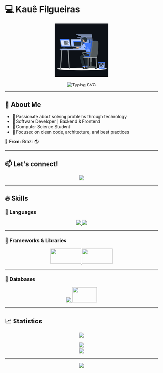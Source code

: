# 💻 Kauê Filgueiras  

<p align="center">
  <img src="animation.gif" width="35%">
</p>

<p align="center">
  <img src="https://readme-typing-svg.herokuapp.com?font=Kaushan+Script&size=40&duration=3500&color=447FF7&background=FFFFFF00&center=true&vCenter=true&width=650&height=55&lines=Hey!+I'm+Kauê+Filgueiras+%F0%9F%91%8B%F0%9F%8F%BB;Software+Developer+%F0%9F%A7%91%F0%9F%8F%BB%E2%80%8D%F0%9F%92%BB;Passionate+about+tech+and+coding+;Always+learning+new+things" alt="Typing SVG">
</p>

---

## 🚀 About Me

- 🔹 Passionate about solving problems through technology  
- 🔹 Software Developer | Backend & Frontend  
- 🔹 Computer Science Student  
- 🔹 Focused on clean code, architecture, and best practices  

📍 **From:** Brazil 🌎  

---

## 📫 Let's connect!  

<p align="center">
  <a href="https://www.linkedin.com/in/kauefilgueiras/" target="_blank">
    <img src="https://img.shields.io/badge/LinkedIn-0077B5?style=for-the-badge&logo=linkedin&logoColor=white">
  </a>
</p>

---

## 🔥 Skills  

### 🔹 Languages  
<p align="center">
  <a href="https://www.java.com" target="_blank"> 
    <img src="https://img.icons8.com/color/48/000000/java-coffee-cup-logo.png"/> 
  </a>
  <a href="https://developer.mozilla.org/en-US/docs/Web/JavaScript" target="_blank"> 
    <img src="https://img.icons8.com/color/48/000000/javascript.png"/> 
  </a>
</p>

---

### 🔹 Frameworks & Libraries  
<p align="center">
  <a href="https://spring.io/projects/spring-framework" target="_blank"> 
    <img src="https://bgasparotto.com/wp-content/uploads/2017/12/spring-boot-logo.png" height="50" width="100"/> 
  </a>
  <a href="https://nodejs.org/en/" target="_blank"> 
    <img src="https://nodejs.org/static/images/logo.svg" height="50" width="100"/>
  </a>
</p>

---

### 🔹 Databases  
<p align="center"> 
  <a href="https://www.mysql.com/" target="_blank"> 
    <img src="https://img.icons8.com/fluent/50/000000/mysql-logo.png"/> 
  </a>
  <a href="https://www.postgresql.org/" target="_blank"> 
    <img src="https://upload.wikimedia.org/wikipedia/commons/2/29/Postgresql_elephant.svg" height="50" width="80"/> 
  </a>
</p>

---

## 📈 Statistics  
<p align="center">
  <img src="https://komarev.com/ghpvc/?username=kauefilgueiras&color=447ff7&label=Visitor+count">
</p>

<p align="center">
  <a href="https://github.com/kauefilgueiras">
    <img src="https://github-readme-stats.vercel.app/api?username=kauefilgueiras&show_icons=true&theme=github_dark" />
    <br>
    <img src="https://github-readme-streak-stats.herokuapp.com/?user=kauefilgueiras&theme=github-dark-blue&hide_border=true" />
  </a>
</p>

---

<p align="center">
  <img src="https://user-images.githubusercontent.com/73097560/115834477-dbab4500-a447-11eb-908a-139a6edaec5c.gif">
</p>

